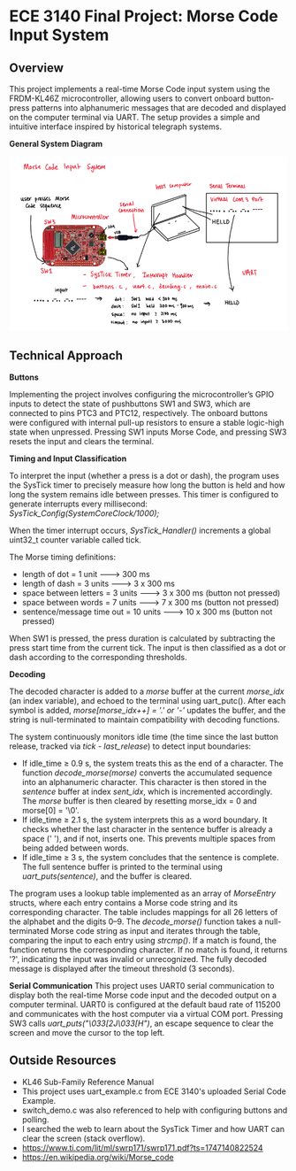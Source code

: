 # ECE 3140 Final Project: Morse Code Input System

## Overview
This project implements a real-time Morse Code input system using the FRDM-KL46Z microcontroller, allowing users to convert onboard button-press patterns into alphanumeric messages that are decoded and displayed on the computer terminal via UART. The setup provides a simple and intuitive interface inspired by historical telegraph systems.

**General System Diagram**

<img src="diagram.png" alt="General System Diagram" width="600">

## Technical Approach 
**Buttons**

Implementing the project involves configuring the microcontroller’s GPIO inputs to detect the state of pushbuttons SW1 and SW3, which are connected to pins PTC3 and PTC12, respectively. The onboard buttons were configured with internal pull-up resistors to ensure a stable logic-high state when unpressed. Pressing SW1 inputs Morse Code, and pressing SW3 resets the input and clears the terminal.

**Timing and Input Classification**

To interpret the input (whether a press is a dot or dash), the program uses the SysTick timer to precisely measure how long the button is held and how long the system remains idle between presses. This timer is configured to generate interrupts every millisecond: *SysTick_Config(SystemCoreClock/1000);*

When the timer interrupt occurs, _SysTick_Handler()_ increments a global uint32_t counter variable called tick. 

The Morse timing definitions:
 *  length of dot = 1 unit ---> 300 ms
 *  length of dash = 3 units ---> 3 x 300 ms
 *  space between letters = 3 units ---> 3 x 300 ms (button not pressed)
 *  space between words = 7 units ---> 7 x 300 ms (button not pressed)
 *  sentence/message time out = 10 units ---> 10 x 300 ms (button not pressed)

When SW1 is pressed, the press duration is calculated by subtracting the press start time from the current tick. The input is then classified as a dot or dash according to the corresponding thresholds. 

**Decoding**

The decoded character is added to a *morse* buffer at the current _morse_idx_ (an index variable), and echoed to the terminal using uart_putc(). After each symbol is added, _morse[morse_idx++] = '.' or '-'_ updates the buffer, and the string is null-terminated to maintain compatibility with decoding functions.

The system continuously monitors idle time (the time since the last button release, tracked via _tick - last_release_) to detect input boundaries:

* If idle_time ≥ 0.9 s, the system treats this as the end of a character. The function _decode_morse(morse)_ converts the accumulated sequence into an alphanumeric character. This character is then stored in the _sentence_ buffer at index _sent_idx_, which is incremented accordingly. The _morse_ buffer is then cleared by resetting morse_idx = 0 and morse[0] = '\0'.
* If idle_time ≥ 2.1 s, the system interprets this as a word boundary. It checks whether the last character in the sentence buffer is already a space (' '), and if not, inserts one. This prevents multiple spaces from being added between words.
* If idle_time ≥ 3 s, the system concludes that the sentence is complete. The full sentence buffer is printed to the terminal using _uart_puts(sentence)_, and the buffer is cleared.

The program uses a lookup table implemented as an array of _MorseEntry_ structs, where each entry contains a Morse code string and its corresponding character. The table includes mappings for all 26 letters of the alphabet and the digits 0–9. The _decode_morse()_ function takes a null-terminated Morse code string as input and iterates through the table, comparing the input to each entry using _strcmp()_. If a match is found, the function returns the corresponding character. If no match is found, it returns '?', indicating the input was invalid or unrecognized. The fully decoded message is displayed after the timeout threshold (3 seconds).

**Serial Communication**
This project uses UART0 serial communication to display both the real-time Morse code input and the decoded output on a computer terminal. UART0 is configured at the default baud rate of 115200 and communicates with the host computer via a virtual COM port. Pressing SW3 calls _uart_puts("\033[2J\033[H")_, an escape sequence to clear the screen and move the cursor to the top left.

## Outside Resources 
 * KL46 Sub-Family Reference Manual
 * This project uses uart_example.c from ECE 3140's uploaded Serial Code Example.
 * switch_demo.c was also referenced to help with configuring buttons and polling.
 * I searched the web to learn about the SysTick Timer and how UART can clear the screen (stack overflow).
 * https://www.ti.com/lit/ml/swrp171/swrp171.pdf?ts=1747140822524
 * https://en.wikipedia.org/wiki/Morse_code
